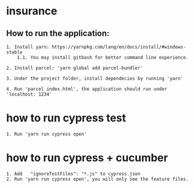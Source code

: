 # insurance
 
## How to run the application:
    1. Install yarn: https://yarnpkg.com/lang/en/docs/install/#windows-stable
        1.1. You may install gitbash for better command line experience.

    2. Install parcel: 'yarn global add parcel-bundler'

    3. Under the project folder, install dependecies by running 'yarn'

    4. Run 'parcel index.html', the application should run under 'localhost: 1234'

# how to run cypress test
    1. Run 'yarn run cypress open'

# how to run cypress + cucumber
    1. Add   "ignoreTestFiles": "*.js" to cypress.json
    2. Run 'yarn run cypress open', you will only see the feature files.    


